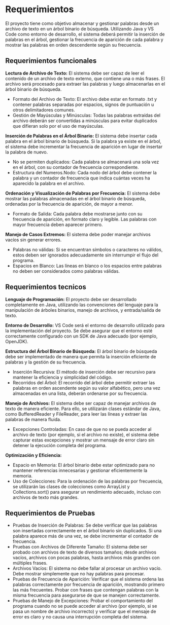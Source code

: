 # Requerimientos

El proyecto tiene como objetivo almacenar y gestionar palabras desde un archivo de texto en un árbol binario de búsqueda. Utilizando Java y VS Code como entorno de desarrollo, el sistema deberá permitir la inserción de palabras en el árbol, gestionar la frecuencia de aparición de cada palabra y mostrar las palabras en orden descendente según su frecuencia.

## Requerimientos funcionales

**Lectura de Archivo de Texto:** El sistema debe ser capaz de leer el contenido de un archivo de texto externo, que contiene una o más frases. El archivo será procesado para extraer las palabras y luego almacenarlas en el árbol binario de búsqueda.
- Formato del Archivo de Texto: El archivo debe estar en formato .txt y contener palabras separadas por espacios, signos de puntuación u otros delimitadores comunes.
- Gestión de Mayúsculas y Minúsculas: Todas las palabras extraídas del archivo deberán ser convertidas a minúsculas para evitar duplicados que difieran solo por el uso de mayúsculas.

**Inserción de Palabras en el Árbol Binario:** El sistema debe insertar cada palabra en el árbol binario de búsqueda. Si la palabra ya existe en el árbol, el sistema debe incrementar la frecuencia de aparición en lugar de insertar la palabra de nuevo.
- No se permiten duplicados: Cada palabra se almacenará una sola vez en el árbol, con su contador de frecuencia correspondiente.
- Estructura del Numeros.Nodo: Cada nodo del árbol debe contener la palabra y un contador de frecuencia que indica cuántas veces ha aparecido la palabra en el archivo.

**Ordenación y Visualización de Palabras por Frecuencia:** El sistema debe mostrar las palabras almacenadas en el árbol binario de búsqueda, ordenadas por la frecuencia de aparición, de mayor a menor.
- Formato de Salida: Cada palabra debe mostrarse junto con su frecuencia de aparición, en formato claro y legible. Las palabras con mayor frecuencia deben aparecer primero.

**Manejo de Casos Extremos:** El sistema debe poder manejar archivos vacíos sin generar errores.
- Palabras no válidas: Si se encuentran símbolos o caracteres no válidos, estos deben ser ignorados adecuadamente sin interrumpir el flujo del programa.
- Espacios en Blanco: Las líneas en blanco o los espacios entre palabras no deben ser considerados como palabras válidas.

## Requerimientos tecnicos

**Lenguaje de Programación:**
El proyecto debe ser desarrollado completamente en Java, utilizando las convenciones del lenguaje para la manipulación de árboles binarios, manejo de archivos, y entrada/salida de texto.

**Entorno de Desarrollo:**
VS Code será el entorno de desarrollo utilizado para la implementación del proyecto. Se debe asegurar que el entorno esté correctamente configurado con un SDK de Java adecuado (por ejemplo, OpenJDK).

**Estructura del Árbol Binario de Búsqueda:** El árbol binario de búsqueda debe ser implementado de manera que permita la inserción eficiente de palabras y la gestión de su frecuencia.
- Inserción Recursiva: El método de inserción debe ser recursivo para mantener la eficiencia y simplicidad del código.
- Recorridos del Árbol: El recorrido del árbol debe permitir extraer las palabras en orden ascendente según su valor alfabético, pero una vez almacenadas en una lista, deberán ordenarse por su frecuencia.

**Manejo de Archivos:** El sistema debe ser capaz de manejar archivos de texto de manera eficiente. Para ello, se utilizarán clases estándar de Java, como BufferedReader y FileReader, para leer las líneas y extraer las palabras de manera fluida.
- Excepciones Controladas: En caso de que no se pueda acceder al archivo de texto (por ejemplo, si el archivo no existe), el sistema debe capturar estas excepciones y mostrar un mensaje de error claro sin detener la ejecución completa del programa.

**Optimización y Eficiencia:**
- Espacio en Memoria: El árbol binario debe estar optimizado para no mantener referencias innecesarias y gestionar eficientemente la memoria.
- Uso de Colecciones: Para la ordenación de las palabras por frecuencia, se utilizarán las clases de colecciones como ArrayList y Collections.sort() para asegurar un rendimiento adecuado, incluso con archivos de texto más grandes.

## Requerimientos de Pruebas
- Pruebas de Inserción de Palabras: Se debe verificar que las palabras son insertadas correctamente en el árbol binario sin duplicados. Si una palabra aparece más de una vez, se debe incrementar el contador de frecuencia.
- Pruebas con Archivos de Diferente Tamaño: El sistema debe ser probado con archivos de texto de diversos tamaños; desde archivos vacíos, archivos con pocas palabras, hasta archivos más grandes con múltiples frases.
- Archivos Vacíos: El sistema no debe fallar al procesar un archivo vacío. Debe mostrar simplemente que no hay palabras para procesar.
- Pruebas de Frecuencia de Aparición: Verificar que el sistema ordena las palabras correctamente por frecuencia de aparición, mostrando primero las más frecuentes.
Probar con frases que contengan palabras con la misma frecuencia para asegurarse de que se manejen correctamente.
- Pruebas de Manejo de Excepciones: Probar el comportamiento del programa cuando no se puede acceder al archivo (por ejemplo, si se pasa un nombre de archivo incorrecto) y verificar que el mensaje de error es claro y no causa una interrupción completa del sistema.
